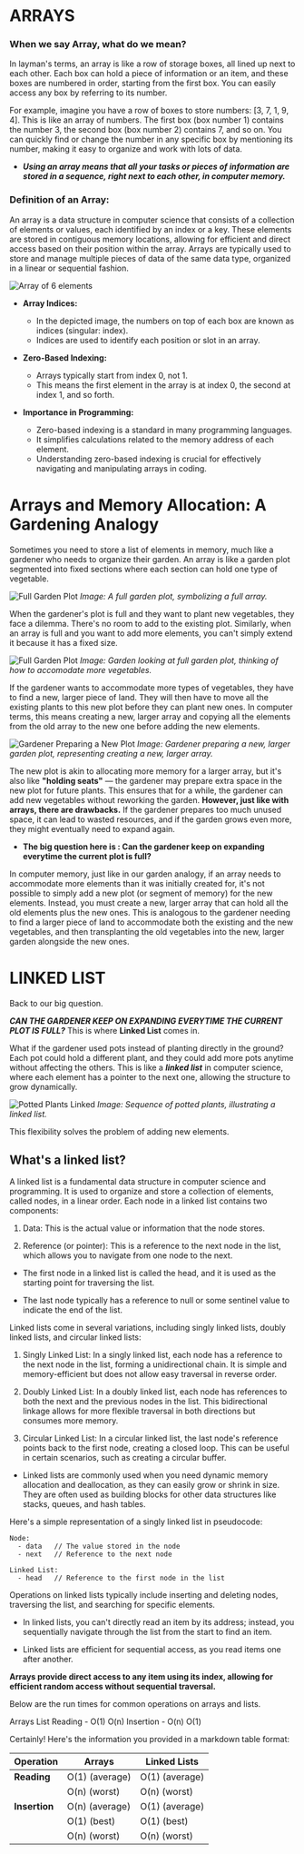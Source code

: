# ARRAYS

### When we say Array, what do we mean?

In layman's terms, an array is like a row of storage boxes, all lined up next to each other. Each box can hold a piece of information or an item, and these boxes are numbered in order, starting from the first box. You can easily access any box by referring to its number.

For example, imagine you have a row of boxes to store numbers: [3, 7, 1, 9, 4]. This is like an array of numbers. The first box (box number 1) contains the number 3, the second box (box number 2) contains 7, and so on. You can quickly find or change the number in any specific box by mentioning its number, making it easy to organize and work with lots of data.

- **_*Using an array means that all your tasks or pieces of information are stored in a sequence, right next to each other, in computer memory.*_**

### Definition of an Array:

An array is a data structure in computer science that consists of a collection of elements or values, each identified by an index or a key. These elements are stored in contiguous memory locations, allowing for efficient and direct access based on their position within the array. Arrays are typically used to store and manage multiple pieces of data of the same data type, organized in a linear or sequential fashion.

![Array of 6 elements](../images/arrays/array.png)

- **Array Indices:**

  - In the depicted image, the numbers on top of each box are known as indices (singular: index).
  - Indices are used to identify each position or slot in an array.

- **Zero-Based Indexing:**

  - Arrays typically start from index 0, not 1.
  - This means the first element in the array is at index 0, the second at index 1, and so forth.

- **Importance in Programming:**
  - Zero-based indexing is a standard in many programming languages.
  - It simplifies calculations related to the memory address of each element.
  - Understanding zero-based indexing is crucial for effectively navigating and manipulating arrays in coding.

# Arrays and Memory Allocation: A Gardening Analogy

Sometimes you need to store a list of elements in memory, much like a gardener who needs to organize their garden. An array is like a garden plot segmented into fixed sections where each section can hold one type of vegetable.

![Full Garden Plot](../images/garden_analogy/1.png)
_Image: A full garden plot, symbolizing a full array._

When the gardener's plot is full and they want to plant new vegetables, they face a dilemma. There's no room to add to the existing plot. Similarly, when an array is full and you want to add more elements, you can't simply extend it because it has a fixed size.

![Full Garden Plot](../images/garden_analogy/2.png)
_Image: Garden looking at full garden plot, thinking of how to accomodate more vegetables._

If the gardener wants to accommodate more types of vegetables, they have to find a new, larger piece of land. They will then have to move all the existing plants to this new plot before they can plant new ones. In computer terms, this means creating a new, larger array and copying all the elements from the old array to the new one before adding the new elements.

![Gardener Preparing a New Plot](../images/garden_analogy/3.png)
_Image: Gardener preparing a new, larger garden plot, representing creating a new, larger array._

The new plot is akin to allocating more memory for a larger array, but it's also like **"holding seats"** — the gardener may prepare extra space in the new plot for future plants. This ensures that for a while, the gardener can add new vegetables without reworking the garden. **However, just like with arrays, there are drawbacks.** If the gardener prepares too much unused space, it can lead to wasted resources, and if the garden grows even more, they might eventually need to expand again.

- **The big question here is : Can the gardener keep on expanding everytime the current plot is full?**

In computer memory, just like in our garden analogy, if an array needs to accommodate more elements than it was initially created for, it's not possible to simply add a new plot (or segment of memory) for the new elements. Instead, you must create a new, larger array that can hold all the old elements plus the new ones. This is analogous to the gardener needing to find a larger piece of land to accommodate both the existing and the new vegetables, and then transplanting the old vegetables into the new, larger garden alongside the new ones.

# LINKED LIST

Back to our big question.

**_CAN THE GARDENER KEEP ON EXPANDING EVERYTIME THE CURRENT PLOT IS FULL?_** This is where **Linked List** comes in.

What if the gardener used pots instead of planting directly in the ground? Each pot could hold a different plant, and they could add more pots anytime without affecting the others. This is like a **_linked list_** in computer science, where each element has a pointer to the next one, allowing the structure to grow dynamically.

![Potted Plants Linked](../images/garden_analogy/4.png)
_Image: Sequence of potted plants, illustrating a linked list._

This flexibility solves the problem of adding new elements.

## What's a linked list?

A linked list is a fundamental data structure in computer science and programming. It is used to organize and store a collection of elements, called nodes, in a linear order. Each node in a linked list contains two components:

1. Data: This is the actual value or information that the node stores.

2. Reference (or pointer): This is a reference to the next node in the list, which allows you to navigate from one node to the next.

- The first node in a linked list is called the head, and it is used as the starting point for traversing the list.

- The last node typically has a reference to null or some sentinel value to indicate the end of the list.

Linked lists come in several variations, including singly linked lists, doubly linked lists, and circular linked lists:

1. Singly Linked List: In a singly linked list, each node has a reference to the next node in the list, forming a unidirectional chain. It is simple and memory-efficient but does not allow easy traversal in reverse order.

2. Doubly Linked List: In a doubly linked list, each node has references to both the next and the previous nodes in the list. This bidirectional linkage allows for more flexible traversal in both directions but consumes more memory.

3. Circular Linked List: In a circular linked list, the last node's reference points back to the first node, creating a closed loop. This can be useful in certain scenarios, such as creating a circular buffer.

- Linked lists are commonly used when you need dynamic memory allocation and deallocation, as they can easily grow or shrink in size. They are often used as building blocks for other data structures like stacks, queues, and hash tables.

Here's a simple representation of a singly linked list in pseudocode:

```plaintext
Node:
  - data   // The value stored in the node
  - next   // Reference to the next node

Linked List:
  - head   // Reference to the first node in the list
```

Operations on linked lists typically include inserting and deleting nodes, traversing the list, and searching for specific elements.

- In linked lists, you can't directly read an item by its address; instead, you sequentially navigate through the list from the start to find an item.

- Linked lists are efficient for sequential access, as you read items one after another.

**Arrays provide direct access to any item using its index, allowing for efficient random access without sequential traversal.**

Below are the run times for common operations on arrays and lists.

Arrays List
Reading - O(1) O(n)
Insertion - O(n) O(1)

Certainly! Here's the information you provided in a markdown table format:

| Operation     | Arrays         | Linked Lists   |
| ------------- | -------------- | -------------- |
| **Reading**   | O(1) (average) | O(1) (average) |
|               | O(n) (worst)   | O(n) (worst)   |
| **Insertion** | O(n) (average) | O(1) (average) |
|               | O(1) (best)    | O(1) (best)    |
|               | O(n) (worst)   | O(n) (worst)   |
